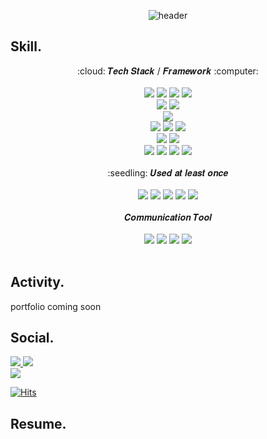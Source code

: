  <!-- HEADER CODE -->
<div align="center">
  
  ![header](https://capsule-render.vercel.app/api?type=cylinder&color=auto&height=100&section=header&text=Yesong%20Github&fontSize=50)
</div>

<!-- BODY CODE -->
## Skill.
<div align="center"> :cloud: 𝑻𝒆𝒄𝒉 𝑺𝒕𝒂𝒄𝒌 / 𝑭𝒓𝒂𝒎𝒆𝒘𝒐𝒓𝒌 :computer: </div>
<div align="center">
  <br/>
  <img src="https://img.shields.io/badge/C-A8B9CC?style=flat-square&logo=C&logoColor=white"/></a>
  <img src="https://img.shields.io/badge/C++-00599C?style=flat-square&logo=cplusplus&logoColor=white"/></a>
  <img src="https://img.shields.io/badge/Python-3766AB?style=flat-square&logo=Python&logoColor=white"/></a>
  <img src="https://img.shields.io/badge/java-007396?style=flat-square&logo=java&logoColor=white"/></a>
  <br>
  <img src="https://img.shields.io/badge/Android-3DDC84?style=flat-square&logo=Android&logoColor=white"/></a>
  <img src="https://img.shields.io/badge/flutter-02569B?style=flat-square&logo=flutter&logoColor=white"></a>
  <br>
  <img src="https://img.shields.io/badge/git-F05032?style=flat-square&logo=git&logoColor=white"></a>
  <br>
  <img src="https://img.shields.io/badge/MySQL-4479A1?style=flat-square&logo=MySQL&logoColor=white"></a>
  <img src="https://img.shields.io/badge/RocksDB-2A2A2A?style=flat-square&logo=RocksDB&logoColor=white"></a>
  <img src="https://img.shields.io/badge/SQLite-003B57?style=flat-square&logo=SQLite&logoColor=white"></a>
  <br>
  <img src="https://img.shields.io/badge/Linux-FCC624?style=flat-square&logo=linux&logoColor=black"></a>
  <img src="https://img.shields.io/badge/Ubuntu-E95420?style=flat-square&logo=ubuntu&logoColor=white"/></a>
  <br>
  <img src="https://img.shields.io/badge/numpy-%23013243.svg?style=flat-square&logo=numpy&logoColor=white"/></a>
  <img src="https://img.shields.io/badge/pandas-%23150458.svg?style=flat-square&logo=pandas&logoColor=white"/></a>
  <img src="https://img.shields.io/badge/TensorFlow-%23FF6F00.svg?style=flat-square&logo=TensorFlow&logoColor=white"/></a>
  <img src="https://img.shields.io/badge/PyTorch-%23EE4C2C.svg?style=flat-square&logo=PyTorch&logoColor=white"/></a>
</div>
<br/>

<div align="center"> :seedling: 𝑼𝒔𝒆𝒅 𝒂𝒕 𝒍𝒆𝒂𝒔𝒕 𝒐𝒏𝒄𝒆 </div>
<div align="center">
  <br>
  <img src="https://img.shields.io/badge/HTML5-E34F26?style=flat-square&logo=html5&logoColor=white"></a> 
  <img src="https://img.shields.io/badge/CSS-1572B6?style=flat-square&logo=css3&logoColor=white"></a>
  <img src="https://img.shields.io/badge/Figma-F24E1E?style=flat-square&logo=Figma&logoColor=white"></a>
  <img src="https://img.shields.io/badge/oracle-F80000?style=flat-square&logo=oracle&logoColor=white"></a>
  <img src="https://img.shields.io/badge/Eclipse-2C2255?style=flat-square&logo=Eclipse%20IDE&logoColor=white"></a>
</div>
<br/>

<div align="center"> 𝑪𝒐𝒎𝒎𝒖𝒏𝒊𝒄𝒂𝒕𝒊𝒐𝒏 𝑻𝒐𝒐𝒍 </div>
<div align="center">
  <br>
  <img src="https://img.shields.io/badge/github-181717?style=flat-square&logo=github&logoColor=white"></a>
  <img src="https://img.shields.io/badge/Slack-4A154B?style=flat-square&logo=Slack&logoColor=white"/></a>
  <img src="https://img.shields.io/badge/Discord-5865F2?style=flat-square&logo=Discord&logoColor=white"/></a>
  <img src="https://img.shields.io/badge/Notion-000000?style=flat-square&logo=Notion&logoColor=white"/></a>
</div>
<br/>

## Activity.
portfolio coming soon
<br/>


## Social.
<!-- E-MAIL CODE -->
<a href="mailto:dough522@naver.com">
  <img src = "https://img.shields.io/badge/dough522@naver.com-03C75A?style=flat-square&logo=naver&logoColor=white"/>
</a>
<a href="mailto:fa1214@g.skku.edu">
  <img src = "https://img.shields.io/badge/fa1214@g.skku.edu-D14836?style=flat-square&logo=gmail&logoColor=white"/>
</a>
<br>
<!-- BLOG CODE -->
<a href="https://velog.io/@dough522"><img src="https://img.shields.io/badge/dough522-11B48A?style=flat-square&logo=Vimeo&logoColor=white&link=https://velog.io/@dough522"/></a>
<!-- HITS CODE -->
<div>
 
  [![Hits](https://hits.seeyoufarm.com/api/count/incr/badge.svg?url=https%3A%2F%2Fgithub.com%2Fye-song-lee&count_bg=%23F29494&title_bg=%232F2E2E&icon=github.svg&icon_color=%23E7E7E7&title=Github&edge_flat=false)](https://hits.seeyoufarm.com)
</div>



## Resume.
<br/>



<!--
**ye-song-lee/ye-song-lee** is a ✨ _special_ ✨ repository because its `README.md` (this file) appears on your GitHub profile.

Here are some ideas to get you started:

- 🔭 I’m currently working on ...
- 🌱 I’m currently learning ...
- 👯 I’m looking to collaborate on ...
- 🤔 I’m looking for help with ...
- 💬 Ask me about ...
- 📫 How to reach me: ...
- 😄 Pronouns: ...
- ⚡ Fun fact: ...


-->
<!-- BLOG CODE -->
<!-- 
[![Velog's GitHub stats](https://velog-readme-stats.vercel.app/api/badge?name=dough522)](https://velog.io/@dough522) 
<br/>
-->
